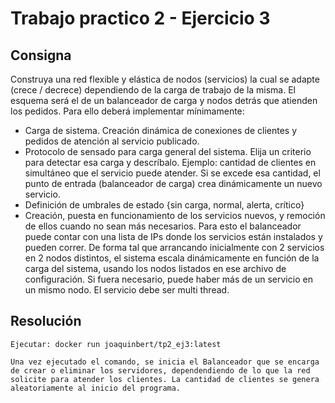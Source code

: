 # Trabajo practico 2 - Ejercicio 3

## Consigna 
Construya una red flexible y elástica de nodos (servicios) la cual se adapte (crece /
decrece) dependiendo de la carga de trabajo de la misma. El esquema será el de un
balanceador de carga y nodos detrás que atienden los pedidos. Para ello deberá
implementar mínimamente:

  - Carga de sistema. Creación dinámica de conexiones de clientes y pedidos de
    atención al servicio publicado.
  - Protocolo de sensado para carga general del sistema. Elija un criterio para
    detectar esa carga y descríbalo. Ejemplo: cantidad de clientes en simultáneo que
    el servicio puede atender. Si se excede esa cantidad, el punto de entrada
    (balanceador de carga) crea dinámicamente un nuevo servicio.
  - Definición de umbrales de estado {sin carga, normal, alerta, crítico}
  - Creación, puesta en funcionamiento de los servicios nuevos, y remoción de ellos
    cuando no sean más necesarios. Para esto el balanceador puede contar con
    una lista de IPs donde los servicios están instalados y pueden correr. De forma
    tal que arrancando inicialmente con 2 servicios en 2 nodos distintos, el sistema
    escala dinámicamente en función de la carga del sistema, usando los nodos
    listados en ese archivo de configuración. Si fuera necesario, puede haber más
    de un servicio en un mismo nodo. El servicio debe ser multi thread.




## Resolución
    Ejecutar: docker run joaquinbert/tp2_ej3:latest

    Una vez ejecutado el comando, se inicia el Balanceador que se encarga de crear o eliminar los servidores, dependendiendo de lo que la red solicite para atender los clientes. La cantidad de clientes se genera aleatoriamente al inicio del programa.
